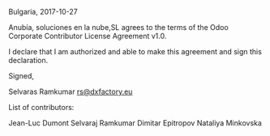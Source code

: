 Bulgaria, 2017-10-27

Anubía, soluciones en la nube,SL
agrees to the terms of the Odoo Corporate Contributor License Agreement v1.0.

I declare that I am authorized and able to make this agreement and sign this
declaration.

Signed,

Selvaras Ramkumar rs@dxfactory.eu

List of contributors:

Jean-Luc Dumont
Selvaraj Ramkumar
Dimitar Epitropov
Nataliya Minkovska
